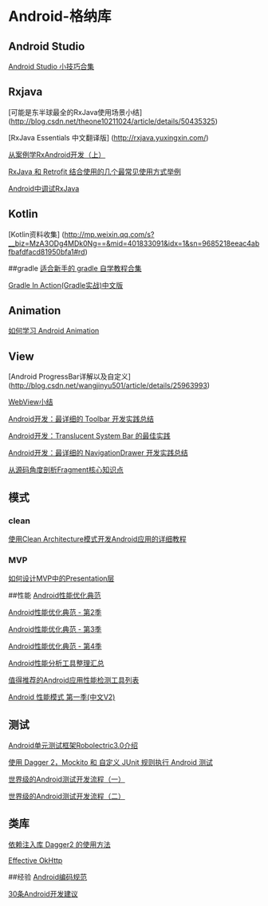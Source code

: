 # Android-格纳库

## Android Studio
[Android Studio 小技巧合集](http://laobie.github.io/android/2016/02/14/android-studio-tips.html)

## Rxjava
[可能是东半球最全的RxJava使用场景小结]
(http://blog.csdn.net/theone10211024/article/details/50435325)

[RxJava Essentials 中文翻译版]
(http://rxjava.yuxingxin.com/)

[从案例学RxAndroid开发（上）](http://chuansong.me/n/2748780)

[RxJava 和 Retrofit 结合使用的几个最常见使用方式举例](https://github.com/rengwuxian/RxJavaSamples)

[Android中调试RxJava](http://www.devtf.cn/?p=1252)

## Kotlin
[Kotlin资料收集]
(http://mp.weixin.qq.com/s?__biz=MzA3ODg4MDk0Ng==&mid=401833091&idx=1&sn=9685218eeac4abfbafdfacd81950bfa1#rd)

##gradle
[适合新手的 gradle 自学教程合集](https://testerhome.com/topics/1867)

[Gradle In Action(Gradle实战)中文版](https://lippiouyang.gitbooks.io/gradle-in-action-cn/content/)

## Animation

[如何学习 Android Animation](https://segmentfault.com/a/1190000004354609)

## View

[Android ProgressBar详解以及自定义]
(http://blog.csdn.net/wangjinyu501/article/details/25963993)

[WebView小结](http://www.jianshu.com/p/897d9e3bc783)

[Android开发：最详细的 Toolbar 开发实践总结](http://www.jianshu.com/p/79604c3ddcae)

[Android开发：Translucent System Bar 的最佳实践](http://www.jianshu.com/p/0acc12c29c1b)

[Android开发：最详细的 NavigationDrawer 开发实践总结](http://www.jianshu.com/p/c8cbeb7ea43a)

[从源码角度剖析Fragment核心知识点](http://www.jianshu.com/p/180d2cc0feb5)
## 模式
### clean
[使用Clean Architecture模式开发Android应用的详细教程](http://www.infoq.com/cn/articles/clean-architecture-model-to-develop-android-application)

### MVP
[如何设计MVP中的Presentation层](http://blog.chengdazhi.com/index.php/115)


##性能
[Android性能优化典范](http://hukai.me/android-performance-patterns/)

[Android性能优化典范 - 第2季](http://hukai.me/android-performance-patterns-season-2/)

[Android性能优化典范 - 第3季](http://hukai.me/android-performance-patterns-season-3/)

[Android性能优化典范 - 第4季](http://hukai.me/android-performance-patterns-season-4/)

[Android性能分析工具整理汇总](http://www.jianshu.com/p/8b77d394b2a6)

[值得推荐的Android应用性能检测工具列表](http://zhuanlan.zhihu.com/zmywly8866/20416881)

[Android 性能模式 第一季(中文V2)](http://chinagdg.org/google-videos/?vid=XMTQ5ODk1Njk4NA==&plid=26876905)
## 测试
[Android单元测试框架Robolectric3.0介绍](http://www.jianshu.com/p/9d988a2f8ff7)

[使用 Dagger 2，Mockito 和 自定义 JUnit 规则执行 Android 测试](http://www.jianshu.com/p/283e4a4eda87)

[世界级的Android测试开发流程（一）](http://blog.zhaiyifan.cn/2016/02/23/world-class-testing-development-pipeline-for-android-part-1/)

[世界级的Android测试开发流程（二）](http://blog.zhaiyifan.cn/2016/02/23/world-class-testing-development-pipeline-for-android-part-2/)

## 类库

[依赖注入库 Dagger2 的使用方法](http://www.wangchenlong.org/2016/03/16/use-dagger-first/)

[Effective OkHttp](https://github.com/xitu/gold-miner/blob/master/TODO/effective-okhttp.md)

##经验
[Android编码规范](http://laobie.github.io/android/2015/11/02/code-style-guideline-for-android.html)

[30条Android开发建议](http://wingjay.com/2016/03/15/30%E6%9D%A1Android%E5%BC%80%E5%8F%91%E5%BB%BA%E8%AE%AE/)
